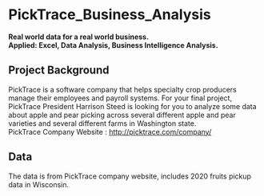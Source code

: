 # PickTrace_Business_Analysis
<b>
Real world data for a real world business. <br>
Applied: Excel, Data Analysis, Business Intelligence Analysis. 
</b>

## Project Background
PickTrace is a software company that helps specialty crop producers manage their employees and payroll systems. For your final project, PickTrace President Harrison Steed is looking for you to analyze some data about apple and pear picking across several different apple and pear varieties and several different farms in Washington state.
<br>
PickTrace Company Website : http://picktrace.com/company/

## Data
The data is from PickTrace company website, includes 2020 fruits pickup data in Wisconsin. 

